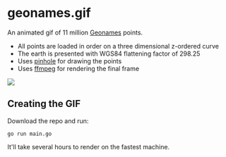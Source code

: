 # geonames.gif

An animated gif of 11 million [Geonames](http://www.geonames.org) points.

- All points are loaded in order on a three dimensional z-ordered curve
- The earth is presented with WGS84 flattening factor of 298.25
- Uses [pinhole](https://github.com/tidwall/pinhole) for drawing the points
- Uses [ffmpeg](https://github.com/FFmpeg/FFmpeg) for rendering the final frame

<img src="https://tidwall.s3.amazonaws.com/zorder-12-320.gif">

## Creating the GIF

Download the repo and run:

```
go run main.go
```

It'll take several hours to render on the fastest machine.

